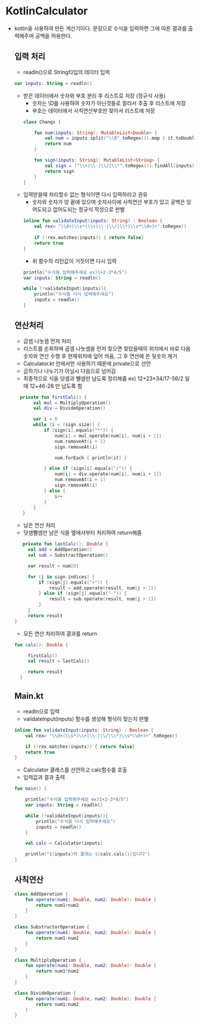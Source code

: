 # KotlinCalculator
- kotlin을 사용하여 만든 계산기이다. 문장으로 수식을 입력하면 그에 따른 결과를 출력해주며 공백을 허용한다.

  ## 입력 처리
  - readln()으로 String타입의 데이터 입력
  ```kotlin
  var inputs: String = readln()
  ```
  - 받은 데이터에서 숫자와 부호 분리 후 리스트로 저장 (정규식 사용)
    - 숫자는 \D를 사용하여 숫자가 아닌것들로 잘라서 추출 후 리스트에 저장
    - 부호는 데이터에서 사칙연산부호만 찾아서 리스트에 저장
    ```kotlin
    class Changs {
    
        fun num(inputs: String): MutableList<Double> {
            val num = inputs.split("\\D".toRegex()).map { it.toDoubleOrNull() }.filterNotNull().toMutableList()
            return num
        }
    
        fun sign(inputs: String): MutableList<String> {
            val sign = ("\\+|\\-|\\/|\\*".toRegex()).findAll(inputs).map { it.value }.toMutableList()
            return sign
        }
    }
    ```
  - 입력받을때 처리할수 없는 형식이면 다시 입력하라고 권유
    - 숫자와 숫자가 양 끝에 있으며 숫자사이에 사칙연산 부호가 있고 공백은 있어도되고 없어도되는 정규식 작성으로 판별
    ```kotlin
    inline fun validateInput(inputs: String) : Boolean {
        val rex= "\\d+(\\s*(\\+|\\-|\\/|\\*)\\s*\\d+)+".toRegex()
     
        if (!rex.matches(inputs)) { return false}
        return true
    }
    ```
    - 위 함수의 리턴값이 거짓이면 다시 입력
    ```kotlin
    println("수식을 입력해주세요 ex)1+2-3*4/5")
    var inputs: String = readln()
  
    while (!validateInput(inputs)){
        println("수식을 다시 입력해주세요")
        inputs = readln()
    }
    ```


  ## 연산처리
  - 곱셈 나눗셈 먼저 처리
  - 리스트를 순회하며 곱셈 나눗셈을 먼저 찾으면 찾았을때의 위치에서 바로 다음 숫자와 연산 수행 후 현재위치에 덮어 씌움, 그 후 연산에 쓴 뒷숫자 제거
  - Calculator.kt 안에서만 사용하기 때문에 private으로 선언
  - 곱하기나 나누기가 아닐시 다음으로 넘어감
  - 최종적으로 식을 덧셈과 뺄셈만 남도록 정리해줌 ex) 12+23*34/17-56/2 일때 12+46-28 만 남도록 함
  ```kotlin
    private fun firstCalc() {
         val mul = MultiplyOperation()
         val div = DivideOperation()
  
         var i = 0
         while (i < (sign.size)) {
             if (sign[i].equals("*")) {
                 num[i] = mul.operate(num[i], num[i + 1])
                 num.removeAt(i + 1)
                 sign.removeAt(i)
  
                 num.forEach { println(it) }
  
             } else if (sign[i].equals("/")) {
                 num[i] = div.operate(num[i], num[i + 1])
                 num.removeAt(i + 1)
                 sign.removeAt(i)
             } else {
                 i++
             }
         }
     }
  ```
  - 남은 연산 처리
  - 덧셈뺄셈만 남은 식을 엪에서부터 처리하여 return해줌
  ```kotlin
     private fun lastCalc(): Double {
       val add = AddOperation()
       val sub = SubstractOperation()

       var result = num[0]

       for (j in sign.indices) {
           if (sign[j].equals("+")) {
               result = add.operate(result, num[j + 1])
           } else if (sign[j].equals("-")) {
               result = sub.operate(result, num[j + 1])
           }
       }
       return result
  }
  ```
  - 모든 연산 처리하여 결과를 return
  ``` kotlin
  fun calc(): Double {

       firstCalc()
       val result = lastCalc()

       return result
    }
  ```

  ## Main.kt
  - readln으로 입력
  - validateInput(inputs) 함수를 생성해 형식이 맞는지 판별
  ```kotlin
  inline fun validateInput(inputs: String) : Boolean {
      val rex= "\\d+(\\s*(\\+|\\-|\\/|\\*)\\s*\\d+)+".toRegex()
  
      if (!rex.matches(inputs)) { return false}
      return true
  }
  ```
  - Calculator 클래스를 선언하고 calc함수를 호출
  - 입력값과 결과 출력
  ```kotlin
  fun main() {
  
      println("수식을 입력해주세요 ex)1+2-3*4/5")
      var inputs: String = readln()
  
      while (!validateInput(inputs)){
          println("수식을 다시 입력해주세요")
          inputs = readln()
      }
  
      val calc = Calculator(inputs)
  
      println("${inputs}의 결과는 ${calc.calc()}입니다")
  }
  ```

  ## 사칙연산
  ```kotlin
  class AddOperation {
      fun operate(num1: Double, num2: Double): Double {
          return num1+num2
      }
  }
  ```
  ```kotlin
  class SubstructorOperation {
      fun operate(num1: Double, num2: Double): Double {
          return num1-num2
      }
  }
  ```
  ```kotlin
  class MultiplyOperation {
      fun operate(num1: Double, num2: Double): Double {
          return num1*num2
      }
  }
  ```
  ```kotlin
  class DivideOperation {
      fun operate(num1: Double, num2: Double): Double {
          return num1/num2
      }
  }
  ```
